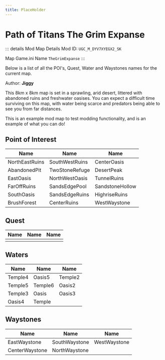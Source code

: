 ```yaml
---
title: PlaceHolder
---
```


# Path of Titans The Grim Expanse

::: details Mod Map Details
Mod ID: `UGC_M_DYV7XYEGX2_SK`

Map Game.ini Name `TheGrimExpanse`
:::

Below is a list of all the POI's, Quest, Water and Waystones names for the current map.

Author: **Jiggy**

This 8km x 8km map is set in a sprawling, arid desert, littered with abandoned ruins and freshwater oasises. You can expect a difficult time surviving on this map, with water being scarce and predators being able to see you from far distances.

This is an example mod map to test modding functionality, and is an example of what you can do!

## Point of Interest

| Name           | Name           | Name            |
| -------------- | -------------- | --------------- |
| NorthEastRuins | SouthWestRuins | CenterOasis     |
| AbandonedPit   | TwoStoneRefuge | DesertPeak      |
| EastOasis      | NorthWestOasis | TunnelRuins     |
| FarOffRuins    | SandsEdgePool  | SandstoneHollow |
| SouthOasis     | SandsEdgeRuins | HighriseRuins   |
| BrushForest    | CenterRuins    | WestWaystone    |

## Quest

| Name | Name | Name |
| ---- | ---- | ---- |
|      |      |      |

## Waters

| Name    | Name    | Name    |
| ------- | ------- | ------- |
| Temple4 | Oasis5  | Temple2 |
| Temple5 | Temple6 | Oasis2  |
| Temple3 | Oasis   | Oasis3  |
| Oasis4  | Temple  |         |

## Waystones

| Name           | Name          | Name         |
| -------------- | ------------- | ------------ |
| EastWaystone   | SouthWaystone | WestWaystone |
| CenterWaystone | NorthWaystone |              |
